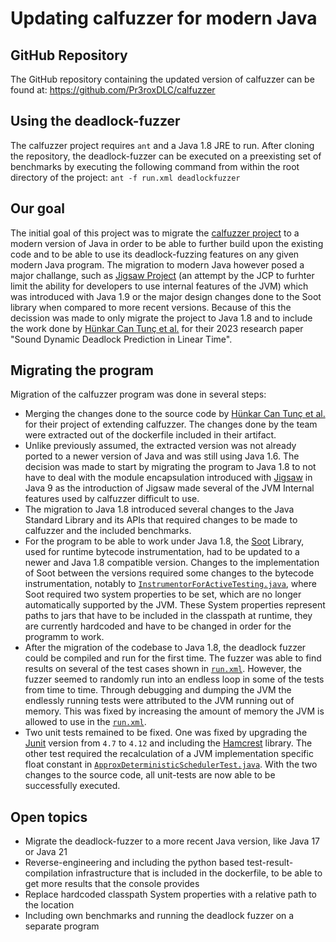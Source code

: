 # Updating calfuzzer for modern Java

## GitHub Repository

The GitHub repository containing the updated version of calfuzzer can be found at:
https://github.com/Pr3roxDLC/calfuzzer

## Using the deadlock-fuzzer
The calfuzzer project requires `ant` and a Java 1.8 JRE to run. After cloning the repository, the deadlock-fuzzer can be executed on a preexisting set of benchmarks by executing the following command from within the root directory of the project: `ant -f run.xml deadlockfuzzer` 

## Our goal
The initial goal of this project was to migrate the [calfuzzer project](https://people.eecs.berkeley.edu/~ksen/papers/deadlock.pdf) to a modern version of Java in order to be able to further build upon the existing code and to be able to use its deadlock-fuzzing features on any given modern Java program. The migration to modern Java however posed a major challange, such as [Jigsaw Project](https://openjdk.org/projects/jigsaw/) (an attempt by the JCP to furhter limit the ability for developers to use internal features of the JVM) which was introduced with Java 1.9 or the major design changes done to the Soot library when compared to more recent versions. Because of this the decission was made to only migrate the project to Java 1.8 and to include the work done by [Hünkar Can Tunç et al.](https://zenodo.org/records/7809600) for their 2023 research paper "Sound Dynamic Deadlock Prediction in Linear Time".

## Migrating the program
Migration of the calfuzzer program was done in several steps:
- Merging the changes done to the source code by [Hünkar Can Tunç et al.](https://zenodo.org/records/7809600) for their project of extending calfuzzer. The changes done by the team were extracted out of the dockerfile included in their artifact.
- Unlike previously assumed, the extracted version was not already ported to a newer version of Java and was still using Java 1.6. The decision was made to start by migrating the program to Java 1.8 to not have to deal with the module encapsulation introduced with [Jigsaw](https://openjdk.org/projects/jigsaw/) in Java 9 as the introduction of Jigsaw made several of the JVM Internal features used by calfuzzer difficult to use.
- The migration to Java 1.8 introduced several changes to the Java Standard Library and its APIs that required changes to be made to calfuzzer and the included benchmarks.
- For the program to be able to work under Java 1.8, the [Soot](https://github.com/soot-oss/soot) Library, used for runtime bytecode instrumentation, had to be updated to a newer and Java 1.8 compatible version. Changes to the implementation of Soot between the versions required some changes to the bytecode instrumentation, notably to [`InstrumentorForActiveTesting.java`](https://github.com/Pr3roxDLC/calfuzzer/blob/master/src/javato/activetesting/instrumentor/InstrumentorForActiveTesting.java), where Soot required two system properties to be set, which are no longer automatically supported by the JVM. These System properties represent paths to jars that have to be included in the classpath at runtime, they are currently hardcoded and have to be changed in order for the programm to work.
- After the migration of the codebase to Java 1.8, the deadlock fuzzer could be compiled and run for the first time. The fuzzer was able to find results on several of the test cases shown in [`run.xml`](https://github.com/Pr3roxDLC/calfuzzer/blob/master/run.xml). However, the fuzzer seemed to randomly run into an endless loop in some of the tests from time to time. Through debugging and dumping the JVM the endlessly running tests were attributed to the JVM running out of memory. This was fixed by increasing the amount of memory the JVM is allowed to use in the [`run.xml`](https://github.com/Pr3roxDLC/calfuzzer/blob/c90f2c70eb87780fb7ffc40bd70d3871915303c7/run.xml#L152).
- Two unit tests remained to be fixed. One was fixed by upgrading the [Junit](https://junit.org/junit4/) version from `4.7` to `4.12` and including the [Hamcrest](https://hamcrest.org/) library. The other test required the recalculation of a JVM implementation specific float constant in [`ApproxDeterministicSchedulerTest.java`](https://github.com/Pr3roxDLC/calfuzzer/blame/master/test/javato/activetesting/deterministicscheduler/ApproxDeterministicSchedulerTest.java). With the two changes to the source code, all unit-tests are now able to be successfully executed.
  
## Open topics 
- Migrate the deadlock-fuzzer to a more recent Java version, like Java 17 or Java 21
- Reverse-engineering and including the python based test-result-compilation infrastructure that is included in the dockerfile, to be able to get more results that the console provides
- Replace hardcoded classpath System properties with a relative path to the location
- Including own benchmarks and running the deadlock fuzzer on a separate program
